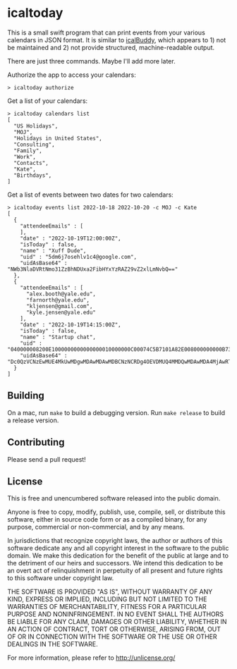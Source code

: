 # icaltoday

This is a small swift program that can print events
from your various calendars in JSON format. It is 
similar to [icalBuddy](https://github.com/ali-rantakari/icalBuddy),
which appears to 1) not be maintained and 2) not provide structured,
machine-readable output.

There are just
three commands. Maybe I'll add more later.

Authorize the app to access your calendars:

```
> icaltoday authorize
```

Get a list of your calendars:

```
> icaltoday calendars list
[
  "US Holidays",
  "MOJ",
  "Holidays in United States",
  "Consulting",
  "Family",
  "Work",
  "Contacts",
  "Kate",
  "Birthdays",
]
```

Get a list of events between two dates for two calendars:
```
> icaltoday events list 2022-10-18 2022-10-20 -c MOJ -c Kate
[
  {
    "attendeeEmails" : [
    ],
    "date" : "2022-10-19T12:00:00Z",
    "isToday" : false,
    "name" : "Xuff Dude",
    "uid" : "5dm6j7osehlv1c4@google.com",
    "uidAsBase64" : "NWb3NlaDVRtNmo31ZzBhNDUxa2FibHYxYzRAZ29vZ2xlLmNvbQ=="
  },
  {
    "attendeeEmails" : [
      "alex.booth@yale.edu",
      "farnorth@yale.edu",
      "kljensen@gmail.com",
      "kyle.jensen@yale.edu"
    ],
    "date" : "2022-10-19T14:15:00Z",
    "isToday" : false,
    "name" : "Startup chat",
    "uid" : "040000008200E1000000000000000010000000C00074C5B7101A82E008000000000B73BD888EC1D80EC9B1933E71464DB88DFA7A5289F629",
    "uidAsBase64" : "Dc0QzVCNzEwMUE4MkUwMDgwMDAwMDAwMDBCNzNCRDg4OEVDMUQ4MMDQwMDAwMDA4MjAwRTAwMDEwMDAwMDAwMDAwMDAwMDAwMTAwMDAwMDBDRUM5QjE5MzNFNzE0NjREQjg4REZBN0E1Mjg5RjYyOQ=="
  }
]
```

## Building

On a mac, run `make` to build a debugging version. Run `make release` to build
a release version.

## Contributing

Please send a pull request!

## License

This is free and unencumbered software released into the public domain.

Anyone is free to copy, modify, publish, use, compile, sell, or
distribute this software, either in source code form or as a compiled
binary, for any purpose, commercial or non-commercial, and by any
means.

In jurisdictions that recognize copyright laws, the author or authors
of this software dedicate any and all copyright interest in the
software to the public domain. We make this dedication for the benefit
of the public at large and to the detriment of our heirs and
successors. We intend this dedication to be an overt act of
relinquishment in perpetuity of all present and future rights to this
software under copyright law.

THE SOFTWARE IS PROVIDED "AS IS", WITHOUT WARRANTY OF ANY KIND,
EXPRESS OR IMPLIED, INCLUDING BUT NOT LIMITED TO THE WARRANTIES OF
MERCHANTABILITY, FITNESS FOR A PARTICULAR PURPOSE AND NONINFRINGEMENT.
IN NO EVENT SHALL THE AUTHORS BE LIABLE FOR ANY CLAIM, DAMAGES OR
OTHER LIABILITY, WHETHER IN AN ACTION OF CONTRACT, TORT OR OTHERWISE,
ARISING FROM, OUT OF OR IN CONNECTION WITH THE SOFTWARE OR THE USE OR
OTHER DEALINGS IN THE SOFTWARE.

For more information, please refer to <http://unlicense.org/>

